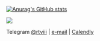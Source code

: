 

[![Anurag's GitHub stats](https://github-readme-stats.vercel.app/api?username=rtviii&count_private=true&show_icons=true&theme=vision-friendly-dark&hide_title=true&hide=stars)](https://github.com/anuraghazra/github-readme-stats) 

<a href="https://blockdaemon.com"><img src="./work_badge.svg" /></a> 

Telegram [@rtviii](https://t.me/rtviii) | [e-mail](mailto:rtkushner@gmail.com) | [Calendly](https://calendly.com/rxz/) 

